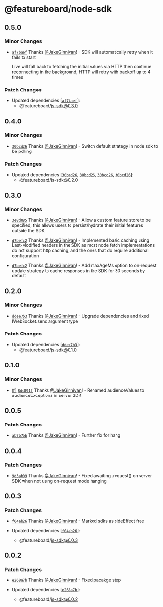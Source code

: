 # @featureboard/node-sdk

## 0.5.0

### Minor Changes

- [`af7baef`](https://github.com/featureboard/sdks/commit/af7baef7e5b28d0906140617339e645d104b2195) Thanks [@JakeGinnivan](https://github.com/JakeGinnivan)! - SDK will automatically retry when it fails to start

  Live will fall back to fetching the initial values via HTTP then continue reconnecting in the background, HTTP will retry with backoff up to 4 times

### Patch Changes

- Updated dependencies [[`af7baef`](https://github.com/featureboard/sdks/commit/af7baef7e5b28d0906140617339e645d104b2195)]:
  - @featureboard/js-sdk@0.3.0

## 0.4.0

### Minor Changes

- [`30bcd26`](https://github.com/featureboard/sdks/commit/30bcd26fac6e5e7ea02dda54b09c088e891e1b35) Thanks [@JakeGinnivan](https://github.com/JakeGinnivan)! - Switch default strategy in node sdk to be polling

### Patch Changes

- Updated dependencies [[`30bcd26`](https://github.com/featureboard/sdks/commit/30bcd26fac6e5e7ea02dda54b09c088e891e1b35), [`30bcd26`](https://github.com/featureboard/sdks/commit/30bcd26fac6e5e7ea02dda54b09c088e891e1b35), [`30bcd26`](https://github.com/featureboard/sdks/commit/30bcd26fac6e5e7ea02dda54b09c088e891e1b35), [`30bcd26`](https://github.com/featureboard/sdks/commit/30bcd26fac6e5e7ea02dda54b09c088e891e1b35)]:
  - @featureboard/js-sdk@0.2.0

## 0.3.0

### Minor Changes

- [`3e8d085`](https://github.com/featureboard/sdks/commit/3e8d085f07b09f4dd595f3351343d8e02c3c1179) Thanks [@JakeGinnivan](https://github.com/JakeGinnivan)! - Allow a custom feature store to be specified, this allows users to persist/hydrate their initial features outside the SDK

* [`d7befc2`](https://github.com/featureboard/sdks/commit/d7befc28c06bdfc8c30f5a4df29f526a9891904d) Thanks [@JakeGinnivan](https://github.com/JakeGinnivan)! - Implemented basic caching using Last-Modified headers in the SDK as most node fetch implementations do not support http caching, and the ones that do require additional configuration

- [`d7befc2`](https://github.com/featureboard/sdks/commit/d7befc28c06bdfc8c30f5a4df29f526a9891904d) Thanks [@JakeGinnivan](https://github.com/JakeGinnivan)! - Add maxAgeMs option to on-request update strategy to cache responses in the SDK for 30 seconds by default

## 0.2.0

### Minor Changes

- [`ddee7b3`](https://github.com/featureboard/sdks/commit/ddee7b3dec288ee1f8920a750de29706f79a512f) Thanks [@JakeGinnivan](https://github.com/JakeGinnivan)! - Upgrade dependencies and fixed IWebSocket.send argument type

### Patch Changes

- Updated dependencies [[`ddee7b3`](https://github.com/featureboard/sdks/commit/ddee7b3dec288ee1f8920a750de29706f79a512f)]:
  - @featureboard/js-sdk@0.1.0

## 0.1.0

### Minor Changes

- [#1](https://github.com/featureboard/sdks/pull/1) [`8dc891f`](https://github.com/featureboard/sdks/commit/8dc891faeb173e24471a4322f964cceb96df0dda) Thanks [@JakeGinnivan](https://github.com/JakeGinnivan)! - Renamed audienceValues to audienceExceptions in server SDK

## 0.0.5

### Patch Changes

- [`ab7b7bb`](https://github.com/featureboard/sdks/commit/ab7b7bbad7e11e0fa6d59c6b2279cdf6d1b24f9d) Thanks [@JakeGinnivan](https://github.com/JakeGinnivan)! - Further fix for hang

## 0.0.4

### Patch Changes

- [`9d3ab09`](https://github.com/featureboard/sdks/commit/9d3ab09cfc9345c084601632781d32992b0ca29c) Thanks [@JakeGinnivan](https://github.com/JakeGinnivan)! - Fixed awaiting .request() on server SDK when not using on-request mode hanging

## 0.0.3

### Patch Changes

- [`f04ab26`](https://github.com/featureboard/sdks/commit/f04ab26936a742d493c693d83729ef264837f6c3) Thanks [@JakeGinnivan](https://github.com/JakeGinnivan)! - Marked sdks as sideEffect free

- Updated dependencies [[`f04ab26`](https://github.com/featureboard/sdks/commit/f04ab26936a742d493c693d83729ef264837f6c3)]:
  - @featureboard/js-sdk@0.0.3

## 0.0.2

### Patch Changes

- [`e268a7b`](https://github.com/featureboard/sdks/commit/e268a7b45125808e42e81bcf849091e7b919d448) Thanks [@JakeGinnivan](https://github.com/JakeGinnivan)! - Fixed pacakge step

- Updated dependencies [[`e268a7b`](https://github.com/featureboard/sdks/commit/e268a7b45125808e42e81bcf849091e7b919d448)]:
  - @featureboard/js-sdk@0.0.2

